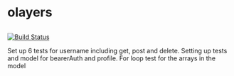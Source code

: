 # olayers

##
[![Build Status](https://travis-ci.org/irvinemd55/olayers.svg?branch=master)](https://travis-ci.org/irvinemd55/olayers)

Set up 6 tests for username including get, post and delete. Setting up tests and model for bearerAuth and profile. For loop test for the arrays in the model
